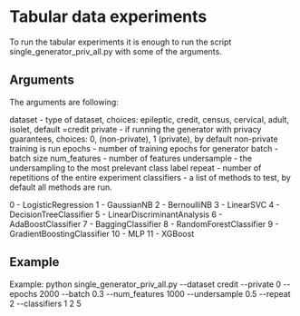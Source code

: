 # Tabular data experiments

To run the tabular experiments it is enough to run the script single_generator_priv_all.py with some of the arguments.

## Arguments

The arguments are following:

dataset - type of dataset, choices: epileptic, credit, census, cervical, adult, isolet, default =credit
private - if running the generator with privacy guarantees, choices: 0, (non-private), 1 (private), by default non-private training is run
epochs - number of training epochs for generator
batch - batch size
num_features - number of features
undersample - the undersampling to the most prelevant class label
repeat - number of repetitions of the entire experiment
classifiers - a list of methods to test, by default all methods are run.

0 - LogisticRegression
1 - GaussianNB
2 - BernoulliNB
3 - LinearSVC
4 - DecisionTreeClassifier
5 - LinearDiscriminantAnalysis
6 - AdaBoostClassifier
7 - BaggingClassifier
8 - RandomForestClassifier
9 - GradientBoostingClassifier
10 - MLP
11 - XGBoost

## Example

Example:
python single_generator_priv_all.py --dataset credit --private 0 --epochs 2000 --batch 0.3 --num_features 1000 --undersample 0.5 --repeat 2 --classifiers 1 2 5
